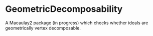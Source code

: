# GeometricDecomposability
A Macaulay2 package (in progress) which checks whether ideals are geometrically vertex decomposable.
